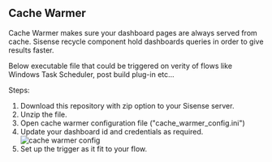 ## Cache Warmer


Cache Warmer makes sure your dashboard pages are always served from cache.
Sisense recycle component hold dashboards queries in order to give results faster. 

Below executable file that could be triggered on verity of flows like Windows Task Scheduler, post build plug-in etc...


Steps:

1. Download this repository with zip option to your Sisense server.
2. Unzip the file.
3. Open cache warmer configuration file ("cache_warmer_config.ini") 
4. Update your dashboard id and credentials as required.
![cache warmer config](https://cloud.githubusercontent.com/assets/7319365/25283537/c84f0d46-26bc-11e7-879b-308ab9078d07.png)
5. Set up the trigger as it fit to your flow. 

